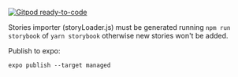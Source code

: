 [![Gitpod ready-to-code](https://img.shields.io/badge/Gitpod-ready--to--code-blue?logo=gitpod)](https://gitpod.io/#https://github.com/nachovz/expo-test)

Stories importer (storyLoader.js) must be generated running `npm run storybook` of `yarn storybook` otherwise new stories won't be added.

Publish to expo:

`expo publish --target managed`